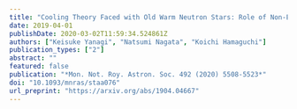 ```yaml
---
title: "Cooling Theory Faced with Old Warm Neutron Stars: Role of Non-Equilibrium Processes with Proton and Neutron Gaps"
date: 2019-04-01
publishDate: 2020-03-02T11:59:34.524861Z
authors: ["Keisuke Yanagi", "Natsumi Nagata", "Koichi Hamaguchi"]
publication_types: ["2"]
abstract: ""
featured: false
publication: "*Mon. Not. Roy. Astron. Soc. 492 (2020) 5508-5523*"
doi: "10.1093/mnras/staa076"
url_preprint: "https://arxiv.org/abs/1904.04667"
---
```


